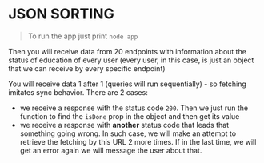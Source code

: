 # JSON SORTING

> To run the app just print `node app`

Then you will receive data from 20 endpoints with information about the status of education of every user (every user, in this case, is just an object that we can receive by every specific endpoint)

You will receive data 1 after 1 (queries will run sequentially) - so fetching imitates sync behavior.
There are 2 cases:
- we receive a response with the status code ```200```. Then we just run the function to find the ```isDone``` prop in the object and then get its value
- we receive a response with __another__ status code that leads that something going wrong. In such case, we will make an attempt to retrieve the fetching by this URL 2 more times. If in the last time, we will get an error again we will message the user about that.
